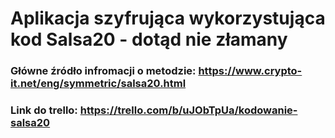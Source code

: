# Aplikacja szyfrująca wykorzystująca kod Salsa20 - dotąd nie złamany

### Główne źródło infromacji o metodzie: https://www.crypto-it.net/eng/symmetric/salsa20.html
### Link do trello: https://trello.com/b/uJObTpUa/kodowanie-salsa20
